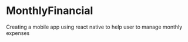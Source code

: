 # MonthlyFinancial
Creating a mobile app using react native to help user to manage monthly expenses
